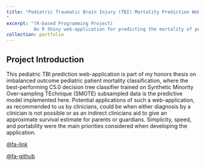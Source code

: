 ```yaml
---
title: "Pediatric Traumatic Brain Injury (TBI) Mortality Prediction Web-Application
"
excerpt: "(R-based Programming Project)
          An R Shiny web-application for predicting the mortality of pediatric TBI patients.<br/><img src='/images/500x300.png'>"
collection: portfolio
---
```


## Project Introduction


This pediatric TBI prediction web-application is part of my honors thesis on imbalanced outcome pediatric patient mortality classification, where the best-performing C5.0 decision tree classifier trained on Synthetic Minority Over-sampling TEchnique (SMOTE) subsampled data is the predictive model implemented here. Potential applications of such a web-application, as recommended to us by clinicians, could be when either diagnosis by a clinician is not possible or as an indirect clinicians aid to give an approximate survival estimate for parents or guardians. Simplicity, speed, and portability were the main priorities considered when developing the application.

[@fa-link](https://med.unr.edu/inbre/programs-and-projects/student-training-programs/undergraduate-program)

[@fa-github](https://med.unr.edu/inbre/programs-and-projects/student-training-programs/undergraduate-program)
